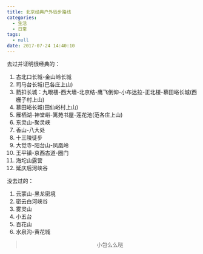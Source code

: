 ```yaml
---
title: 北京经典户外徒步路线
categories:
  - 生活
  - 日常
tags:
  - null
date: 2017-07-24 14:40:10
---
```


去过并证明很经典的：
1. 古北口长城-金山岭长城
1. 司马台长城(巴各庄上山)
1. 箭扣长城：九眼楼-西大墙-北京结-鹰飞倒仰-小布达拉-正北楼-慕田峪长城(西栅子村上山)
1. 慕田峪长城(田仙峪村上山)
1. 雁栖湖-神堂峪-篱苑书屋-莲花池(范各庄上山)
1. 东灵山-聚灵峡
1. 香山-八大处
1. 十三陵徒步
1. 大觉寺-阳台山-凤凰岭
1. 王平镇-京西古道-圈门
1. 海坨山露营
1. 延庆后河峡谷

没去过的：
1. 云蒙山-黑龙密境
1. 密云白河峡谷
1. 雾灵山
1. 小五台
1. 百花山
1. 水泉沟-黄花城

><div align=center>小包么么哒</div>